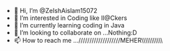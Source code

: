 - 👋 Hi, I’m @ZeIshAislam15072
- 👀 I’m interested in Coding like II@Ckers
- 🌱 I’m currently learning coding in Java
- 💞️ I’m looking to collaborate on ...Nothing:D
- 📫 How to reach me ...///////////////////MEHER\\\\\\\\\\\\\\\\\\\\\

<!---
ZeIshAislam15072/ZeIshAislam15072 is a ✨ special ✨ repository because its `README.md` (this file) appears on your GitHub profile.
You can click the Preview link to take a look at your changes.
--->
